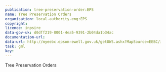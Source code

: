 ```yaml
---
publication: tree-preservation-order:EPS
name: Tree Preservation Orders
organisation: local-authority-eng:EPS
copyright: 
licence: inpsire
data-gov-uk: d0dff219-8001-4ea5-9391-2b04da1b34ac
documentation-url: 
data-url: http://myeebc.epsom-ewell.gov.uk/getOWS.ashx?MapSource=EEBC/inspire&service=WFS&version=1.1.0&request=GetFeature&TypeName=TPO&outputFormat=GML2
task: gml
key: 
---
```


Tree Preservation Orders
